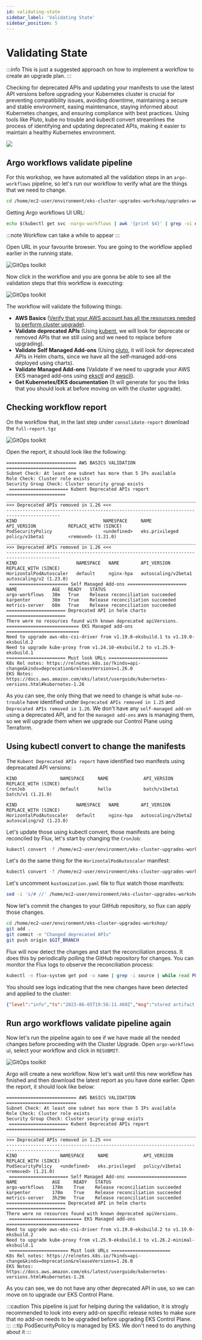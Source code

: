 ```yaml
---
id: validating-state
sidebar_label: 'Validating State'
sidebar_position: 5
---
```


# Validating State

:::info
This is just a suggested approach on how to implement a workflow to create an upgrade plan.
:::

Checking for deprecated APIs and updating your manifests to use the latest API versions before upgrading your Kubernetes cluster is crucial for preventing compatibility issues, avoiding downtime, maintaining a secure and stable environment, easing maintenance, staying informed about Kubernetes changes, and ensuring compliance with best practices. Using tools like Pluto, kube no trouble and kubectl convert streamlines the process of identifying and updating deprecated APIs, making it easier to maintain a healthy Kubernetes environment.

<div style={{textAlign: 'center'}}>
  <img src="/img/api-reorg.png"/>
</div>

<!-- ![GitOps toolkit](../static/img/api-reorg.png) -->

## Argo workflows validate pipeline

For this workshop, we have automated all the validation steps in an `argo-workflows` pipeline, so let's run our workflow to verify what are the things that we need to change.

```bash
cd /home/ec2-user/environment/eks-cluster-upgrades-workshop/upgrades-workflows && kubectl apply -f upgrade-validate-workflow.yaml
```

Getting Argo workflows UI URL:

```bash
echo $(kubectl get svc -nargo-workflows | awk '{print $4}' | grep -vi external):2746/workflows?limit=50
```
:::note
Workflow can take a while to appear
:::

Open URL in your favourite browser. You are going to the workflow applied earlier in the running state.

![GitOps toolkit](../static/img/argo-workflows-00.png)

Now click in the workflow and you are gonna be able to see all the validation steps that this workflow is executing:

![GitOps toolkit](../static/img/argo-workflows-01.png)

The workflow will validate the following things:

- **AWS Basics** ([Verify that your AWS account has all the resources needed to perform cluster upgrade](https://aws.github.io/aws-eks-best-practices/upgrades/#verify-basic-eks-requirements-before-upgrading)).
- **Validate deprecated APIs** (Using [kubent](https://github.com/doitintl/kube-no-trouble), we will look for deprecate or removed APIs that we still using and we need to replace before upgrading).
- **Validate Self Managed Add-ons**  (Using [pluto](https://github.com/FairwindsOps/pluto), it will look for deprecated APIs in Helm charts, since we have all the self-managed add-ons deployed using charts).
- **Validate Managed Add-ons** (Validate if we need to upgrade your AWS EKS managed add-ons using [eksctl](https://eksctl.io/) and [awscli](https://aws.amazon.com/pt/cli/)).
- **Get Kubernetes/EKS documentation** (It will generate for you the links that you should look at before moving on with the cluster upgrade).

## Checking workflow report

On the workflow that, in the last step under `consolidate-report` download the `full-report.tgz`

![GitOps toolkit](../static/img/argo-workflows-02.png)

Open the report, it should look like the following:

```
========================== AWS BASICS VALIDATION ==========================
Subnet Check: At least one subnet has more than 5 IPs available
Role Check: Cluster role exists
Security Group Check: Cluster security group exists
 ====================== Kubent Deprecated APIs report ======================
__________________________________________________________________________________________
>>> Deprecated APIs removed in 1.26 <<<
------------------------------------------------------------------------------------------
KIND                                NAMESPACE     NAME                 API_VERSION            REPLACE_WITH (SINCE)
PodSecurityPolicy                   <undefined>   eks.privileged       policy/v1beta1         <removed> (1.21.0)
__________________________________________________________________________________________
>>> Deprecated APIs removed in 1.26 <<<
------------------------------------------------------------------------------------------
KIND                      NAMESPACE   NAME        API_VERSION           REPLACE_WITH (SINCE)
HorizontalPodAutoscaler   default     nginx-hpa   autoscaling/v2beta1   autoscaling/v2 (1.23.0)
 ====================== Self Managed Add-ons ======================
NAME             AGE   READY   STATUS
argo-workflows   38m   True    Release reconciliation succeeded
karpenter        38m   True    Release reconciliation succeeded
metrics-server   68m   True    Release reconciliation succeeded
====================== Deprecated API in helm charts  ======================
There were no resources found with known deprecated apiVersions.
=========================== EKS Managed add-ons ===========================
Need to upgrade aws-ebs-csi-driver from v1.19.0-eksbuild.1 to v1.19.0-eksbuild.2
Need to upgrade kube-proxy from v1.24.10-eksbuild.2 to v1.25.9-eksbuild.1
====================== Must look URLs ======================
K8s Rel notes: https://relnotes.k8s.io/?kinds=api-change&kinds=deprecation&releaseVersions=1.26.0
EKS Notes: https://docs.aws.amazon.com/eks/latest/userguide/kubernetes-versions.html#kubernetes-1.26
```

As you can see, the only thing that we need to change is what `kube-no-trouble` have identified under `Deprecated APIs removed in 1.25` and `Deprecated APIs removed in 1.26`. We don't have any `self-managed add-on` using a deprecated API, and for the `managed add-ons` aws is managing them, so we will upgrade them when we upgrade our Control Plane using Terraform.

## Using kubectl convert to change the manifests

The `Kubent Deprecated APIs report` have identified two manifests using depreacated API versions:

```
KIND                NAMESPACE     NAME             API_VERSION      REPLACE_WITH (SINCE)
CronJob             default       hello            batch/v1beta1    batch/v1 (1.21.0)

KIND                      NAMESPACE   NAME        API_VERSION           REPLACE_WITH (SINCE)
HorizontalPodAutoscaler   default     nginx-hpa   autoscaling/v2beta2   autoscaling/v2 (1.23.0)
```

Let's update those using kubectl convert, those manifests are being reconciled by Flux, let's start by changing the `CronJob`:

```bash
kubectl convert -f /home/ec2-user/environment/eks-cluster-upgrades-workshop/gitops/applications/deprecated-manifests/02-deprecated-cronjob.yaml > /home/ec2-user/environment/eks-cluster-upgrades-workshop/gitops/applications/deprecated-manifests/02-deprecated-cronjob.bak && mv /home/ec2-user/environment/eks-cluster-upgrades-workshop/gitops/applications/deprecated-manifests/02-deprecated-cronjob.bak /home/ec2-user/environment/eks-cluster-upgrades-workshop/gitops/applications/deprecated-manifests/02-deprecated-cronjob.yaml
```

Let's do the same thing for the `HorizontalPodAutoscaler` manifest:

```bash
kubectl convert -f /home/ec2-user/environment/eks-cluster-upgrades-workshop/gitops/applications/deprecated-manifests/03-deprecated-hpa.yaml > /home/ec2-user/environment/eks-cluster-upgrades-workshop/gitops/applications/deprecated-manifests/03-deprecated-hpa.bak && mv /home/ec2-user/environment/eks-cluster-upgrades-workshop/gitops/applications/deprecated-manifests/03-deprecated-hpa.bak /home/ec2-user/environment/eks-cluster-upgrades-workshop/gitops/applications/deprecated-manifests/03-deprecated-hpa.yaml
```

Let's uncomment `kustomization.yaml` file to flux watch those manifests:

```bash
sed -i 's/# //' /home/ec2-user/environment/eks-cluster-upgrades-workshop/gitops/applications/kustomization.yaml
```

Now let's commit the changes to your GitHub repository, so flux can apply those changes.

```bash
cd /home/ec2-user/environment/eks-cluster-upgrades-workshop/
git add .
git commit -m "Changed deprecated APIs"
git push origin $GIT_BRANCH
```

Flux will now detect the changes and start the reconciliation process. It does this by periodically polling the GitHub repository for changes. You can monitor the Flux logs to observe the reconciliation process:

```bash
kubectl -n flux-system get pod -o name | grep -i source | while read POD; do kubectl -n flux-system logs -f $POD --since=1m; done
```
You should see logs indicating that the new changes have been detected and applied to the cluster:

```json
{"level":"info","ts":"2023-06-05T19:56:11.469Z","msg":"stored artifact for commit 'Changed deprecated APIs'","controller":"gitrepository","controllerGroup":"source.toolkit.fluxcd.io","controllerKind":"GitRepository","GitRepository":{"name":"flux-system","namespace":"flux-system"},"namespace":"flux-system","name":"flux-system","reconcileID":"d1808938-8d2c-43f7-8bc0-0d1419778546"}
```

## Run argo workflows validate pipeline again

Now let's run the pipeline again to see if we have made all the needed changes before proceeding with the Cluster Upgrade. Open `argo-workflows` ui, select your workflow and click in `RESUBMIT`.

![GitOps toolkit](../static/img/argo-workflows-03.png)

Argo will create a new workflow. Now let's wait until this new workflow has finished and then download the latest report as you have done earlier. Open the report, it should look like below:

```
========================== AWS BASICS VALIDATION ==========================
Subnet Check: At least one subnet has more than 5 IPs available
Role Check: Cluster role exists
Security Group Check: Cluster security group exists
 ====================== Kubent Deprecated APIs report ======================
__________________________________________________________________________________________
>>> Deprecated APIs removed in 1.25 <<<
------------------------------------------------------------------------------------------
KIND                NAMESPACE     NAME             API_VERSION      REPLACE_WITH (SINCE)
PodSecurityPolicy   <undefined>   eks.privileged   policy/v1beta1   <removed> (1.21.0)
 ====================== Self Managed Add-ons ======================
NAME             AGE     READY   STATUS
argo-workflows   178m    True    Release reconciliation succeeded
karpenter        178m    True    Release reconciliation succeeded
metrics-server   3h29m   True    Release reconciliation succeeded
====================== Deprecated API in helm charts  ======================
There were no resources found with known deprecated apiVersions.
 =========================== EKS Managed add-ons ===========================
Need to upgrade aws-ebs-csi-driver from v1.19.0-eksbuild.2 to v1.19.0-eksbuild.2
Need to upgrade kube-proxy from v1.25.9-eksbuild.1 to v1.26.2-minimal-eksbuild.1
 ====================== Must look URLs ======================
K8s Rel notes: https://relnotes.k8s.io/?kinds=api-change&kinds=deprecation&releaseVersions=1.26.0
EKS Notes: https://docs.aws.amazon.com/eks/latest/userguide/kubernetes-versions.html#kubernetes-1.26
```

As you can see, we do not have any other deprecated API in use, so we can move on to upgrade our EKS Control Plane.

:::caution
This pipeline is just for helping during the validation, it is strogly recommended to look into every add-on specific release notes to make sure that no add-on needs to be upgraded before upgrading EKS Control Plane.
:::
:::tip
PodSecurityPolicy is managed by EKS. We don't need to do anything about it
:::
